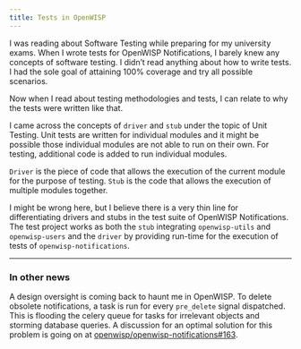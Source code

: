 ```yaml
---
title: Tests in OpenWISP
---
```


I was reading about Software Testing while preparing for my university exams.
When I wrote tests for OpenWISP Notifications, I barely knew any concepts of
software testing. I didn’t read anything about how to write tests. I had the
sole goal of attaining 100% coverage and try all possible scenarios.

Now when I read about testing methodologies and tests, I can relate to why the
tests were written like that.

I came across the concepts of `driver` and `stub` under the topic of Unit
Testing. Unit tests are written for individual modules and it might be possible
those individual modules are not able to run on their own. For testing,
additional code is added to run individual modules.

`Driver` is the piece of code that allows the execution of the current module
for the purpose of testing. `Stub` is the code that allows the execution of
multiple modules together.

I might be wrong here, but I believe there is a very thin line for
differentiating drivers and stubs in the test suite of OpenWISP Notifications.
The test project works as both the `stub` integrating `openwisp-utils` and
`openwisp-users` and the `driver` by providing run-time for the execution of
tests of `openwisp-notifications`.

-----------------

### In other news

A design oversight is coming back to haunt me in OpenWISP. To delete obsolete
notifications, a task is run for every `pre_delete` signal dispatched. This is
flooding the celery queue for tasks for irrelevant objects and storming database
queries. A discussion for an optimal solution for this problem is going on at
[openwisp/openwisp-notifications#163](https://github.com/openwisp/openwisp-notifications/issues/163).
